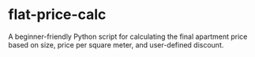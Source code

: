# flat-price-calc
A beginner-friendly Python script for calculating the final apartment price based on size, price per square meter, and user-defined discount.
